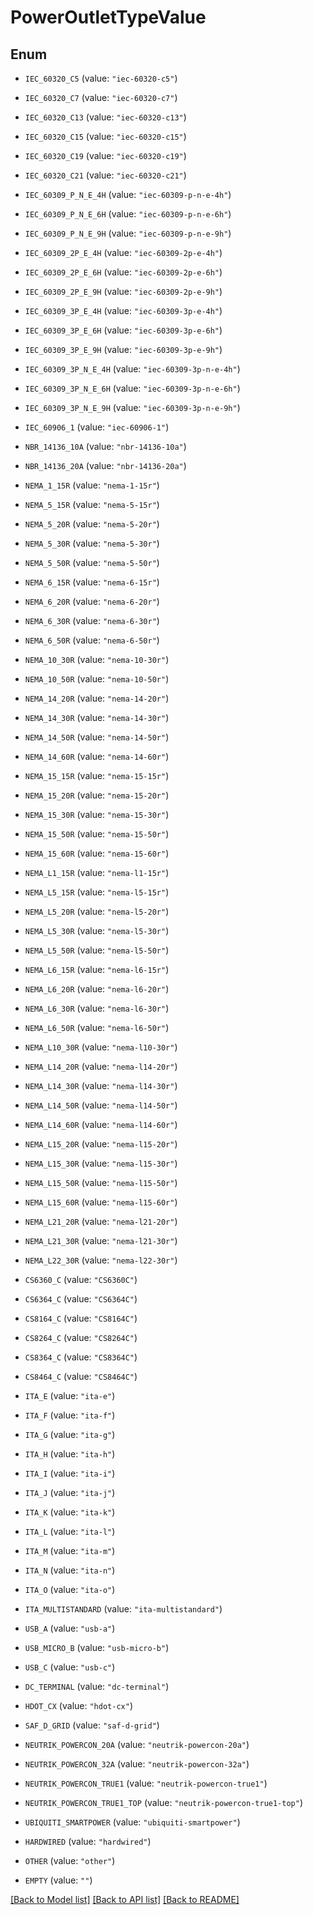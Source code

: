 # PowerOutletTypeValue

## Enum


* `IEC_60320_C5` (value: `"iec-60320-c5"`)

* `IEC_60320_C7` (value: `"iec-60320-c7"`)

* `IEC_60320_C13` (value: `"iec-60320-c13"`)

* `IEC_60320_C15` (value: `"iec-60320-c15"`)

* `IEC_60320_C19` (value: `"iec-60320-c19"`)

* `IEC_60320_C21` (value: `"iec-60320-c21"`)

* `IEC_60309_P_N_E_4H` (value: `"iec-60309-p-n-e-4h"`)

* `IEC_60309_P_N_E_6H` (value: `"iec-60309-p-n-e-6h"`)

* `IEC_60309_P_N_E_9H` (value: `"iec-60309-p-n-e-9h"`)

* `IEC_60309_2P_E_4H` (value: `"iec-60309-2p-e-4h"`)

* `IEC_60309_2P_E_6H` (value: `"iec-60309-2p-e-6h"`)

* `IEC_60309_2P_E_9H` (value: `"iec-60309-2p-e-9h"`)

* `IEC_60309_3P_E_4H` (value: `"iec-60309-3p-e-4h"`)

* `IEC_60309_3P_E_6H` (value: `"iec-60309-3p-e-6h"`)

* `IEC_60309_3P_E_9H` (value: `"iec-60309-3p-e-9h"`)

* `IEC_60309_3P_N_E_4H` (value: `"iec-60309-3p-n-e-4h"`)

* `IEC_60309_3P_N_E_6H` (value: `"iec-60309-3p-n-e-6h"`)

* `IEC_60309_3P_N_E_9H` (value: `"iec-60309-3p-n-e-9h"`)

* `IEC_60906_1` (value: `"iec-60906-1"`)

* `NBR_14136_10A` (value: `"nbr-14136-10a"`)

* `NBR_14136_20A` (value: `"nbr-14136-20a"`)

* `NEMA_1_15R` (value: `"nema-1-15r"`)

* `NEMA_5_15R` (value: `"nema-5-15r"`)

* `NEMA_5_20R` (value: `"nema-5-20r"`)

* `NEMA_5_30R` (value: `"nema-5-30r"`)

* `NEMA_5_50R` (value: `"nema-5-50r"`)

* `NEMA_6_15R` (value: `"nema-6-15r"`)

* `NEMA_6_20R` (value: `"nema-6-20r"`)

* `NEMA_6_30R` (value: `"nema-6-30r"`)

* `NEMA_6_50R` (value: `"nema-6-50r"`)

* `NEMA_10_30R` (value: `"nema-10-30r"`)

* `NEMA_10_50R` (value: `"nema-10-50r"`)

* `NEMA_14_20R` (value: `"nema-14-20r"`)

* `NEMA_14_30R` (value: `"nema-14-30r"`)

* `NEMA_14_50R` (value: `"nema-14-50r"`)

* `NEMA_14_60R` (value: `"nema-14-60r"`)

* `NEMA_15_15R` (value: `"nema-15-15r"`)

* `NEMA_15_20R` (value: `"nema-15-20r"`)

* `NEMA_15_30R` (value: `"nema-15-30r"`)

* `NEMA_15_50R` (value: `"nema-15-50r"`)

* `NEMA_15_60R` (value: `"nema-15-60r"`)

* `NEMA_L1_15R` (value: `"nema-l1-15r"`)

* `NEMA_L5_15R` (value: `"nema-l5-15r"`)

* `NEMA_L5_20R` (value: `"nema-l5-20r"`)

* `NEMA_L5_30R` (value: `"nema-l5-30r"`)

* `NEMA_L5_50R` (value: `"nema-l5-50r"`)

* `NEMA_L6_15R` (value: `"nema-l6-15r"`)

* `NEMA_L6_20R` (value: `"nema-l6-20r"`)

* `NEMA_L6_30R` (value: `"nema-l6-30r"`)

* `NEMA_L6_50R` (value: `"nema-l6-50r"`)

* `NEMA_L10_30R` (value: `"nema-l10-30r"`)

* `NEMA_L14_20R` (value: `"nema-l14-20r"`)

* `NEMA_L14_30R` (value: `"nema-l14-30r"`)

* `NEMA_L14_50R` (value: `"nema-l14-50r"`)

* `NEMA_L14_60R` (value: `"nema-l14-60r"`)

* `NEMA_L15_20R` (value: `"nema-l15-20r"`)

* `NEMA_L15_30R` (value: `"nema-l15-30r"`)

* `NEMA_L15_50R` (value: `"nema-l15-50r"`)

* `NEMA_L15_60R` (value: `"nema-l15-60r"`)

* `NEMA_L21_20R` (value: `"nema-l21-20r"`)

* `NEMA_L21_30R` (value: `"nema-l21-30r"`)

* `NEMA_L22_30R` (value: `"nema-l22-30r"`)

* `CS6360_C` (value: `"CS6360C"`)

* `CS6364_C` (value: `"CS6364C"`)

* `CS8164_C` (value: `"CS8164C"`)

* `CS8264_C` (value: `"CS8264C"`)

* `CS8364_C` (value: `"CS8364C"`)

* `CS8464_C` (value: `"CS8464C"`)

* `ITA_E` (value: `"ita-e"`)

* `ITA_F` (value: `"ita-f"`)

* `ITA_G` (value: `"ita-g"`)

* `ITA_H` (value: `"ita-h"`)

* `ITA_I` (value: `"ita-i"`)

* `ITA_J` (value: `"ita-j"`)

* `ITA_K` (value: `"ita-k"`)

* `ITA_L` (value: `"ita-l"`)

* `ITA_M` (value: `"ita-m"`)

* `ITA_N` (value: `"ita-n"`)

* `ITA_O` (value: `"ita-o"`)

* `ITA_MULTISTANDARD` (value: `"ita-multistandard"`)

* `USB_A` (value: `"usb-a"`)

* `USB_MICRO_B` (value: `"usb-micro-b"`)

* `USB_C` (value: `"usb-c"`)

* `DC_TERMINAL` (value: `"dc-terminal"`)

* `HDOT_CX` (value: `"hdot-cx"`)

* `SAF_D_GRID` (value: `"saf-d-grid"`)

* `NEUTRIK_POWERCON_20A` (value: `"neutrik-powercon-20a"`)

* `NEUTRIK_POWERCON_32A` (value: `"neutrik-powercon-32a"`)

* `NEUTRIK_POWERCON_TRUE1` (value: `"neutrik-powercon-true1"`)

* `NEUTRIK_POWERCON_TRUE1_TOP` (value: `"neutrik-powercon-true1-top"`)

* `UBIQUITI_SMARTPOWER` (value: `"ubiquiti-smartpower"`)

* `HARDWIRED` (value: `"hardwired"`)

* `OTHER` (value: `"other"`)

* `EMPTY` (value: `""`)


[[Back to Model list]](../README.md#documentation-for-models) [[Back to API list]](../README.md#documentation-for-api-endpoints) [[Back to README]](../README.md)


